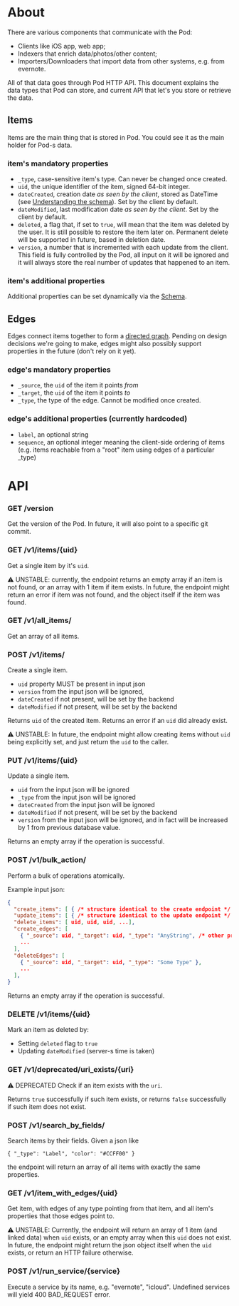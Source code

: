 # About
There are various components that communicate with the Pod:

* Clients like iOS app, web app;
* Indexers that enrich data/photos/other content;
* Importers/Downloaders that import data from other systems, e.g. from evernote.

All of that data goes through Pod HTTP API.
This document explains the data types that Pod can store,
and current API that let's you store or retrieve the data.


## Items
Items are the main thing that is stored in Pod.
You could see it as the main holder for Pod-s data.

### item's mandatory properties

* `_type`, case-sensitive item's type. Can never be changed once created.
* `uid`, the unique identifier of the item, signed 64-bit integer.
* `dateCreated`, creation date _as seen by the client_, stored as
DateTime (see [Understanding the schema](../README.md#understanding-the-schema)).
Set by the client by default.
* `dateModified`, last modification date _as seen by the client_. Set by the client by default.
* `deleted`, a flag that, if set to `true`, will mean that the item was deleted by the user.
It is still possible to restore the item later on.
Permanent delete will be supported in future, based in deletion date.
* `version`, a number that is incremented with each update from the client.
This field is fully controlled by the Pod, all input on it will be ignored and it will always
store the real number of updates that happened to an item.

### item's additional properties
Additional properties can be set dynamically via the [Schema](../README.md#schema).


## Edges
Edges connect items together to form a
[directed graph](https://en.wikipedia.org/wiki/Directed_graph).
Pending on design decisions we're going to make, edges might also possibly
support properties in the future (don't rely on it yet).

### edge's mandatory properties

* `_source`, the `uid` of the item it points *from*
* `_target`, the `uid` of the item it points *to*
* `_type`, the type of the edge. Cannot be modified once created.

### edge's additional properties (currently hardcoded)
* `label`, an optional string
* `sequence`, an optional integer meaning the client-side ordering of items
(e.g. items reachable from a "root" item using edges of a particular _type)


# API

### GET /version
Get the version of the Pod. In future, it will also point to a specific git commit.

### GET /v1/items/{uid}
Get a single item by it's `uid`.

⚠️ UNSTABLE: currently, the endpoint returns an empty array if an item is not found,
or an array with 1 item if item exists.
In future, the endpoint might return an error if item was not found,
and the object itself if the item was found.

### GET /v1/all_items/
Get an array of all items.

### POST /v1/items/
Create a single item.

* `uid` property MUST be present in input json
* `version` from the input json will be ignored,
* `dateCreated` if not present, will be set by the backend
* `dateModified` if not present, will be set by the backend

Returns `uid` of the created item. Returns an error if an `uid` did already exist.

⚠️ UNSTABLE: In future, the endpoint might allow creating items without `uid` being explicitly set,
and just return the `uid` to the caller.

### PUT /v1/items/{uid}
Update a single item.

* `uid` from the input json will be ignored
* `_type` from the input json will be ignored
* `dateCreated` from the input json will be ignored
* `dateModified` if not present, will be set by the backend
* `version` from the input json will be ignored,
and in fact will be increased by 1 from previous database value.

Returns an empty array if the operation is successful.

### POST /v1/bulk_action/
Perform a bulk of operations atomically.

Example input json:
```json
{
  "create_items": [ { /* structure identical to the create endpoint */ } ],
  "update_items": [ { /* structure identical to the update endpoint */ } ],
  "delete_items": [ uid, uid, uid, ...],
  "create_edges": [
    { "_source": uid, "_target": uid, "_type": "AnyString", /* other properties can be set */ },
    ...
  ],
  "deleteEdges": [
    { "_source": uid, "_target": uid, "_type": "Some Type" },
    ...
  ],
}
```

Returns an empty array if the operation is successful.

### DELETE /v1/items/{uid}
Mark an item as deleted by:
* Setting `deleted` flag to `true`
* Updating `dateModified` (server-s time is taken)

### GET /v1/deprecated/uri_exists/{uri}
⚠️ DEPRECATED Check if an item exists with the `uri`.

Returns `true` successfully if such item exists,
or returns `false` successfully if such item does not exist.

### POST /v1/search_by_fields/
Search items by their fields.
Given a json like
```
{ "_type": "Label", "color": "#CCFF00" }
```
the endpoint will return an array of all items with exactly the same properties.

### GET /v1/item_with_edges/{uid}
Get item, with edges of any type pointing from that item,
and all item's properties that those edges point to.

⚠️ UNSTABLE: Currently, the endpoint will return
an array of 1 item (and linked data) when `uid` exists,
or an empty array when this `uid` does not exist.
In future, the endpoint might return the json object itself when the `uid` exists,
or return an HTTP failure otherwise.

### POST /v1/run_service/{service}
Execute a service by its name, e.g. "evernote", "icloud".
Undefined services will yield 400 BAD_REQUEST error.

